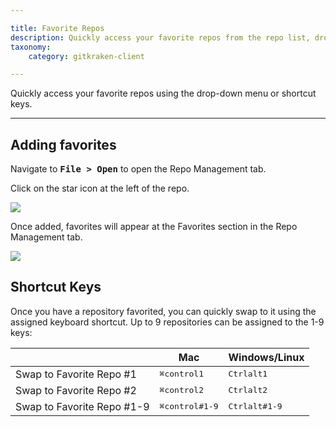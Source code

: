 ```yaml
---

title: Favorite Repos
description: Quickly access your favorite repos from the repo list, drop-down menu, or shortcut keys.
taxonomy:
    category: gitkraken-client

---
```


Quickly access your favorite repos using the drop-down menu or shortcut keys.

***
## Adding favorites

Navigate to <kbd><strong>File > Open</strong></kbd> to open the Repo Management tab.

Click on the star icon at the left of the repo.

<img src="/wp-content/uploads/gkc-repo-mngmt-tab-star-repos.png" class="img-bordered img-responsive center">

Once added, favorites will appear at the Favorites section in the Repo Management tab.

<img src="/wp-content/uploads/gkc-repo-mngmt-tab-favorites-list.png"  class="img-bordered img-responsive center">

## Shortcut Keys

Once you have a repository favorited, you can quickly swap to it using the assigned keyboard shortcut. Up to 9 repositories can be assigned to the 1-9 keys:

<table class='table table--bordered table--shortcuts'>
    <thead>
        <tr>
            <th>&nbsp;</th>
            <th>Mac</th>
            <th>Windows/Linux</th>
        </tr>
    </thead>
    <tbody>
            <tr>
            <td>Swap to Favorite Repo #1</td>
            <td><kbd>&#8984;</kbd><kbd>control</kbd><kbd>1</kbd></td>
            <td><kbd>Ctrl</kbd><kbd>alt</kbd><kbd>1</kbd></td>
        </tr>
                <tr>
            <td>Swap to Favorite Repo #2</td>
            <td><kbd>&#8984;</kbd><kbd>control</kbd><kbd>2</kbd></td>
            <td><kbd>Ctrl</kbd><kbd>alt</kbd><kbd>2</kbd></td>
        </tr>
        <tr>
            <td>Swap to Favorite Repo #1-9</td>
            <td><kbd>&#8984;</kbd><kbd>control</kbd><kbd>#1-9</kbd></td>
            <td><kbd>Ctrl</kbd><kbd>alt</kbd><kbd>#1-9</kbd></td>
        </tr>
    </tbody>
</table>